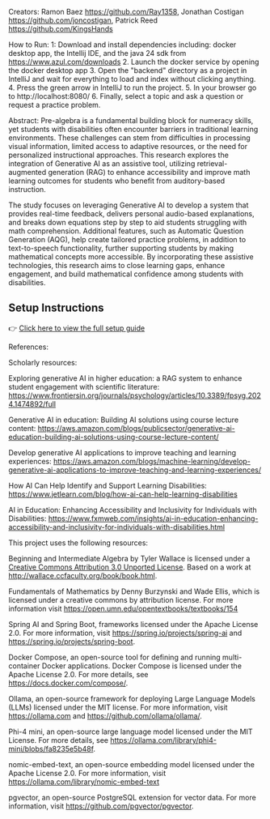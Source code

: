 Creators: Ramon Baez https://github.com/Ray1358, Jonathan Costigan https://github.com/joncostigan, Patrick Reed https://github.com/KingsHands

How to Run: 
1: Download and install dependencies including: docker desktop app, the Intellij IDE, and the java 24 sdk from https://www.azul.com/downloads
2. Launch the docker service by opening the docker desktop app
3. Open the "backend" directory as a project in IntelliJ and wait for everything to load and index without clicking anything.
4. Press the green arrow in IntelliJ to run the project.
5. In your browser go to http://localhost:8080/ 
6. Finally, select a topic and ask a question or request a practice problem.

Abstract: Pre-algebra is a fundamental building block for numeracy skills, yet students with disabilities often encounter barriers in traditional learning environments. These challenges can stem from difficulties in processing visual information, limited access to adaptive resources, or the need for personalized instructional approaches. This research explores the integration of Generative AI as an assistive tool, utilizing retrieval-augmented generation (RAG) to enhance accessibility and improve math learning outcomes for students who benefit from auditory-based instruction.

The study focuses on leveraging Generative AI to develop a system that provides real-time feedback, delivers personal audio-based explanations, and breaks down equations step by step to aid students struggling with math comprehension. Additional features, such as Automatic Question Generation (AQG), help create tailored practice problems, in addition to text-to-speech functionality, further supporting students by making mathematical concepts more accessible. By incorporating these assistive technologies, this research aims to close learning gaps, enhance engagement, and build mathematical confidence among students with disabilities.

## Setup Instructions

👉 [Click here to view the full setup guide](docs/SETUP_GUIDE.md)


References:

Scholarly resources:

Exploring generative AI in higher education: a RAG system to enhance student engagement with scientific literature: https://www.frontiersin.org/journals/psychology/articles/10.3389/fpsyg.2024.1474892/full

Generative AI in education: Building AI solutions using course lecture content: https://aws.amazon.com/blogs/publicsector/generative-ai-education-building-ai-solutions-using-course-lecture-content/

Develop generative AI applications to improve teaching and learning experiences: https://aws.amazon.com/blogs/machine-learning/develop-generative-ai-applications-to-improve-teaching-and-learning-experiences/

How AI Can Help Identify and Support Learning Disabilities: https://www.jetlearn.com/blog/how-ai-can-help-learning-disabilities

AI in Education: Enhancing Accessibility and Inclusivity for Individuals with Disabilities: https://www.fxmweb.com/insights/ai-in-education-enhancing-accessibility-and-inclusivity-for-individuals-with-disabilities.html

This project uses the following resources:

Beginning and Intermediate Algebra by Tyler Wallace is licensed under a [Creative Commons Attribution 3.0 Unported License](https://creativecommons.org/licenses/by/3.0/). Based on a work at http://wallace.ccfaculty.org/book/book.html.

Fundamentals of Mathematics by Denny Burzynski and Wade Ellis, which is licensed under a creative commons by attribution license. For more information visit https://open.umn.edu/opentextbooks/textbooks/154 

Spring AI and Spring Boot, frameworks licensed under the Apache License 2.0. For more information, visit https://spring.io/projects/spring-ai and https://spring.io/projects/spring-boot.

Docker Compose, an open-source tool for defining and running multi-container Docker applications. Docker Compose is licensed under the Apache License 2.0. For more details, see https://docs.docker.com/compose/.

Ollama, an open-source framework for deploying Large Language Models (LLMs) licensed under the MIT license. For more information, visit https://ollama.com and https://github.com/ollama/ollama/.

Phi-4 mini, an open-source large language model licensed under the MIT License. For more details, see https://ollama.com/library/phi4-mini/blobs/fa8235e5b48f.

nomic-embed-text, an open-source embedding model licensed under the Apache License 2.0. For more information, visit https://ollama.com/library/nomic-embed-text

pgvector, an open-source PostgreSQL extension for vector data. For more information, visit https://github.com/pgvector/pgvector.




